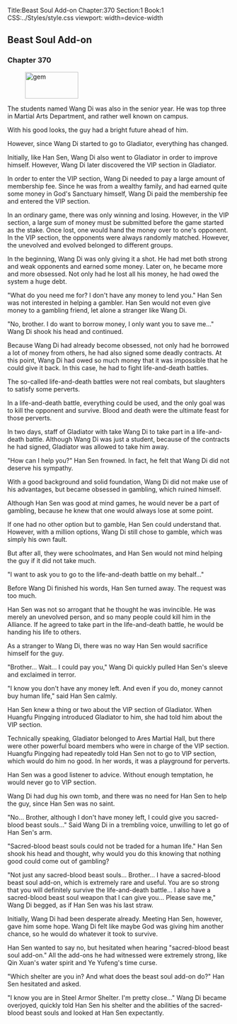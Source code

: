 Title:Beast Soul Add-on 
Chapter:370 
Section:1 
Book:1 
CSS:../Styles/style.css 
viewport: width=device-width
  
## Beast Soul Add-on
### Chapter 370
  
<figure>
	<img src="../Images/gem.gif" alt="gem" id="gem" width="120" height="60" />
</figure>
  

  
The students named Wang Di was also in the senior year. He was top three in Martial Arts Department, and rather well known on campus.

With his good looks, the guy had a bright future ahead of him.

However, since Wang Di started to go to Gladiator, everything has changed.

Initially, like Han Sen, Wang Di also went to Gladiator in order to improve himself. However, Wang Di later discovered the VIP section in Gladiator.

In order to enter the VIP section, Wang Di needed to pay a large amount of membership fee. Since he was from a wealthy family, and had earned quite some money in God's Sanctuary himself, Wang Di paid the membership fee and entered the VIP section.

In an ordinary game, there was only winning and losing. However, in the VIP section, a large sum of money must be submitted before the game started as the stake. Once lost, one would hand the money over to one's opponent. In the VIP section, the opponents were always randomly matched. However, the unevolved and evolved belonged to different groups.

In the beginning, Wang Di was only giving it a shot. He had met both strong and weak opponents and earned some money. Later on, he became more and more obsessed. Not only had he lost all his money, he had owed the system a huge debt.

"What do you need me for? I don't have any money to lend you." Han Sen was not interested in helping a gambler. Han Sen would not even give money to a gambling friend, let alone a stranger like Wang Di.

"No, brother. I do want to borrow money, I only want you to save me…" Wang Di shook his head and continued.

Because Wang Di had already become obsessed, not only had he borrowed a lot of money from others, he had also signed some deadly contracts. At this point, Wang Di had owed so much money that it was impossible that he could give it back. In this case, he had to fight life-and-death battles.

The so-called life-and-death battles were not real combats, but slaughters to satisfy some perverts.

In a life-and-death battle, everything could be used, and the only goal was to kill the opponent and survive. Blood and death were the ultimate feast for those perverts.

In two days, staff of Gladiator with take Wang Di to take part in a life-and-death battle. Although Wang Di was just a student, because of the contracts he had signed, Gladiator was allowed to take him away.

"How can I help you?" Han Sen frowned. In fact, he felt that Wang Di did not deserve his sympathy.

With a good background and solid foundation, Wang Di did not make use of his advantages, but became obsessed in gambling, which ruined himself.

Although Han Sen was good at mind games, he would never be a part of gambling, because he knew that one would always lose at some point.

If one had no other option but to gamble, Han Sen could understand that. However, with a million options, Wang Di still chose to gamble, which was simply his own fault.

But after all, they were schoolmates, and Han Sen would not mind helping the guy if it did not take much.

"I want to ask you to go to the life-and-death battle on my behalf…"

Before Wang Di finished his words, Han Sen turned away. The request was too much.

Han Sen was not so arrogant that he thought he was invincible. He was merely an unevolved person, and so many people could kill him in the Alliance. If he agreed to take part in the life-and-death battle, he would be handing his life to others.

As a stranger to Wang Di, there was no way Han Sen would sacrifice himself for the guy.

"Brother… Wait… I could pay you," Wang Di quickly pulled Han Sen's sleeve and exclaimed in terror.

"I know you don't have any money left. And even if you do, money cannot buy human life," said Han Sen calmly.

Han Sen knew a thing or two about the VIP section of Gladiator. When Huangfu Pingqing introduced Gladiator to him, she had told him about the VIP section.

Technically speaking, Gladiator belonged to Ares Martial Hall, but there were other powerful board members who were in charge of the VIP section. Huangfu Pingqing had repeatedly told Han Sen not to go to VIP section, which would do him no good. In her words, it was a playground for perverts.

Han Sen was a good listener to advice. Without enough temptation, he would never go to VIP section.

Wang Di had dug his own tomb, and there was no need for Han Sen to help the guy, since Han Sen was no saint.

"No… Brother, although I don't have money left, I could give you sacred-blood beast souls…" Said Wang Di in a trembling voice, unwilling to let go of Han Sen's arm.

"Sacred-blood beast souls could not be traded for a human life." Han Sen shook his head and thought, why would you do this knowing that nothing good could come out of gambling?

"Not just any sacred-blood beast souls… Brother… I have a sacred-blood beast soul add-on, which is extremely rare and useful. You are so strong that you will definitely survive the life-and-death battle… I also have a sacred-blood beast soul weapon that I can give you… Please save me," Wang Di begged, as if Han Sen was his last straw.

Initially, Wang Di had been desperate already. Meeting Han Sen, however, gave him some hope. Wang Di felt like maybe God was giving him another chance, so he would do whatever it took to survive.

Han Sen wanted to say no, but hesitated when hearing "sacred-blood beast soul add-on." All the add-ons he had witnessed were extremely strong, like Qin Xuan's water spirit and Ye Yufeng's time curse.

"Which shelter are you in? And what does the beast soul add-on do?" Han Sen hesitated and asked.

"I know you are in Steel Armor Shelter. I'm pretty close…" Wang Di became overjoyed, quickly told Han Sen his shelter and the abilities of the sacred-blood beast souls and looked at Han Sen expectantly.
